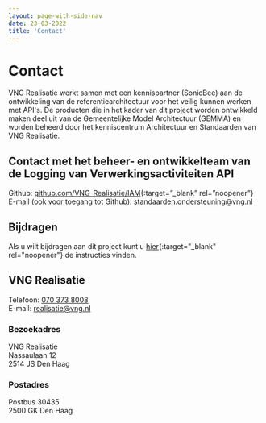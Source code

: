 ```yaml
---
layout: page-with-side-nav
date: 23-03-2022
title: 'Contact'
---
```

# Contact
VNG Realisatie werkt samen met een kennispartner (SonicBee) aan de ontwikkeling van de referentiearchitectuur voor het veilig kunnen werken met API's. De producten die in het kader van dit project worden ontwikkeld maken deel uit van de Gemeentelijke Model Architectuur (GEMMA) en worden beheerd door het kenniscentrum Architectuur en Standaarden van VNG Realisatie.

## Contact met het beheer- en ontwikkelteam van de Logging van Verwerkingsactiviteiten API
Github: [github.com/VNG-Realisatie/IAM](https://github.com/VNG-Realisatie/IAM){:target=”_blank” rel=”noopener”}  
E-mail (ook voor toegang tot Github): [standaarden.ondersteuning@vng.nl](mailto:standaarden.ondersteuning@vng.nl)

## Bijdragen
Als u wilt bijdragen aan dit project kunt u [hier](https://github.com/VNG-Realisatie/Tutorial/blob/master/CONTRIBUTING.md){:target="_blank" rel="noopener"} de instructies vinden.

## VNG Realisatie
Telefoon: [070 373 8008](tel:0031703738008)  
E-mail: [realisatie@vng.nl](mailto:realisatie@vng.nl)

### Bezoekadres
VNG Realisatie  
Nassaulaan 12  
2514 JS Den Haag

### Postadres
Postbus 30435  
2500 GK Den Haag
